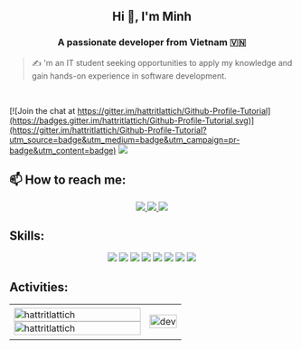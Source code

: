 

<h2 align="center">Hi 👋, I'm Minh</h2>
<p align="center">
  <h3 align="center">A passionate developer from Vietnam 🇻🇳 </h3>
</p>

> ✍ 'm an IT student seeking opportunities to apply my knowledge and gain hands-on experience in software development.

<br />

[![Join the chat at https://gitter.im/hattritlattich/Github-Profile-Tutorial](https://badges.gitter.im/hattritlattich/Github-Profile-Tutorial.svg)](https://gitter.im/hattritlattich/Github-Profile-Tutorial?utm_source=badge&utm_medium=badge&utm_campaign=pr-badge&utm_content=badge)
![](https://komarev.com/ghpvc/?username=hattritlattich&style=flat-square)

## 📫 How to reach me:

<p align="center">
  <a href="https://www.facebook.com/ho.ai.minh.898408/" alt="Facebook">
    <img src="https://img.icons8.com/fluent/48/000000/facebook-new.png" target="_blank" />
  </a> 
  <a href="https://github.com/hattritlattich" alt="Github">
    <img src="https://img.icons8.com/fluent/48/000000/github.png"/>
  </a> 
  <a href="mailto:hodaiminh@gmail.com" alt="Email">
    <img src="https://img.icons8.com/fluent/48/000000/mailing.png"/>
  </a>
</p>

## Skills:
<p align="center">
  <img src="https://img.icons8.com/?size=48&id=NfbyHexzVEDk&format=png&color=000000"/> 
  <img src="https://img.icons8.com/color/48/000000/microsoft-sql-server.png"/>
  <img src="https://img.icons8.com/color/48/000000/mysql-logo.png"/>
  <img src="https://img.icons8.com/color/48/000000/mongodb.png"/>
  <img src="https://img.icons8.com/?size=100&id=62452&format=png&color=000000/>
  <img src="https://img.icons8.com/color/48/000000/git.png"/>
  <img src="https://img.icons8.com/color/48/000000/github-2.png"/>
  <img src="https://img.icons8.com/color/48/000000/visual-studio-code-2019.png"/>
  <img src="https://img.icons8.com/color/48/null/visual-studio--v2.png"/>
</p>

## Activities:

<table style="width:100%;">
  <tr>
    <td>
      <img src="https://github-readme-stats.vercel.app/api/top-langs/?username=hattritlattich&bg_color=FFFFFF00&text_color=179fa3&layout=compact&hide=CSS&langs_count=10&custom_title=Top%20ngôn%20ngữ%20được%20dùng" alt="hattritlattich" width="100%"/>
      <img src="https://github-readme-stats.vercel.app/api?username=hattritlattich&bg_color=FFFFFF00&text_color=179fa3&show_icons=true&count_private=true&include_all_commits=true&custom_title=Hoạt%20động%20trên%20Github" alt="hattritlattich" width="100%"/>
    </td>
    <td>
      <p align="center"> 
        <img src="https://cdn.dribbble.com/users/1059583/screenshots/4171367/coding-freak.gif" alt="dev" width="100%"/>
      </p>
    </td>
  </tr>
</table>

